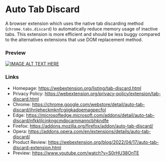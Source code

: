 # Auto Tab Discard
A browser extension which uses the native tab discarding method (`chrome.tabs.discard`) to automatically reduce memory usage of inactive tabs. This extension is more efficient and should be less buggy compared to the alternatives extensions that use DOM replacement method.

### Preview

[![IMAGE ALT TEXT HERE](https://img.youtube.com/vi/S0rHU38OnTE/0.jpg)](https://www.youtube.com/watch?v=S0rHU38OnTE)

### Links

  * Homepage: https://webextension.org/listing/tab-discard.html
  * Privacy Policy: https://webextension.org/privacy-policy/extension/tab-discard.html
  * Chrome: https://chrome.google.com/webstore/detail/auto-tab-discard/jhnleheckmknfcgijgkadoemagpecfol
  * Edge: https://microsoftedge.microsoft.com/addons/detail/auto-tab-discard/nfkkljlcjnkngcmdpcammanncbhkndfe
  * Firefox: https://addons.mozilla.org/firefox/addon/auto-tab-discard/
  * Opera: https://addons.opera.com/en/extensions/details/auto-tab-discard/
  * Product Review: https://webextension.org/blog/2022/04/17/auto-tab-discard-extension.html
  * Preview: https://www.youtube.com/watch?v=S0rHU38OnTE
